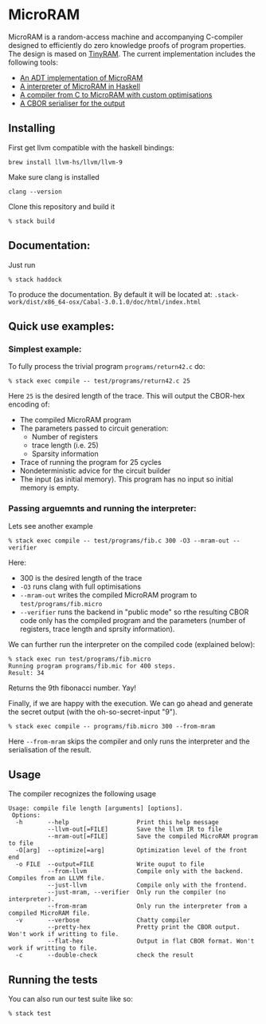 
# MicroRAM
 
MicroRAM is a random-access machine and accompanying C-compiler designed to efficiently do zero knowledge proofs of program properties. The design is mased on [TinyRAM](https://www.scipr-lab.org/doc/TinyRAM-spec-0.991.pdf). The current implementation includes the following tools:
 
 * [An ADT implementation of MicroRAM](src/MicroRAM.hs) 
 * [A interpreter of MicroRAM in Haskell ](src/MicroRAM/MRAMInterpreter.hs)
 * [A compiler from C to MicroRAM with custom optimisations](src/Compiler.hs)
 * [A CBOR serialiser for the output](src/Output/Output.hs)

## Installing

First get llvm compatible with the haskell bindings:

```
brew install llvm-hs/llvm/llvm-9
```

Make sure clang is installed

```
clang --version
```

Clone this repository and build it

```
% stack build
```

## Documentation:

Just run

```
% stack haddock
```

To produce the documentation. By default it will be located at:
`.stack-work/dist/x86_64-osx/Cabal-3.0.1.0/doc/html/index.html`

## Quick use examples:

### Simplest example:

To fully process the trivial program `programs/return42.c` do:

```
% stack exec compile -- test/programs/return42.c 25
```

Here `25` is the desired length of the trace. This will output the CBOR-hex encoding of:

* The compiled MicroRAM program  
* The parameters passed to circuit generation:
  * Number of registers
  * trace length (i.e. 25)
  * Sparsity information
* Trace of running the program for 25 cycles
* Nondeterministic advice for the circuit builder
* The input (as initial memory). This program has no input so initial memory is empty.


### Passing arguemnts and running the interpreter:

Lets see another example

```
% stack exec compile -- test/programs/fib.c 300 -O3 --mram-out --verifier
```
Here:
* 300 is the desired length of the trace
* `-O3` runs clang with full optimisations
* `--mram-out` writes the compiled MicroRAM program to `test/programs/fib.micro`
* `--verifier` runs the backend in "public mode" so rthe resulting CBOR code only has the compiled program and the parameters (number of registers, trace length and sprsity information).

We can further run the interpreter on the compiled code (explained below): 

```
% stack exec run test/programs/fib.micro
Running program programs/fib.mic for 400 steps.
Result: 34
```
Returns the 9th fibonacci number. Yay!

Finally, if we are happy with the execution. We can go ahead and generate the secret output (with the oh-so-secret-input "9").

```
% stack exec compile -- programs/fib.micro 300 --from-mram
```

Here `--from-mram` skips the compiler and only runs the interpreter and the serialisation of the result.

## Usage

The compiler recognizes the following usage

```
Usage: compile file length [arguments] [options]. 
 Options: 
  -h       --help                   Print this help message
           --llvm-out[=FILE]        Save the llvm IR to file
           --mram-out[=FILE]        Save the compiled MicroRAM program to file
  -O[arg]  --optimize[=arg]         Optimization level of the front end
  -o FILE  --output=FILE            Write ouput to file
           --from-llvm              Compile only with the backend. Compiles from an LLVM file.
           --just-llvm              Compile only with the frontend. 
           --just-mram, --verifier  Only run the compiler (no interpreter). 
           --from-mram              Only run the interpreter from a compiled MicroRAM file.
  -v       --verbose                Chatty compiler
           --pretty-hex             Pretty print the CBOR output. Won't work if writting to file. 
           --flat-hex               Output in flat CBOR format. Won't work if writting to file. 
  -c       --double-check           check the result
```

## Running the tests

You can also run our test suite like so:

```
% stack test
```
